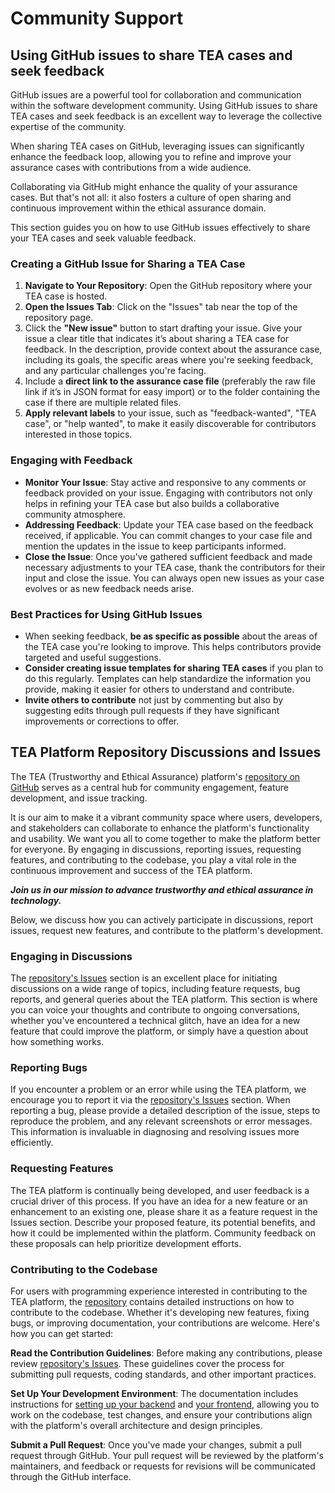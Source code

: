 # Community Support

## Using GitHub issues to share TEA cases and seek feedback

GitHub issues are a powerful tool for collaboration and communication within the software development community. Using GitHub issues to share TEA cases and seek feedback is an excellent way to leverage the collective expertise of the community.

When sharing TEA cases on GitHub, leveraging issues can significantly enhance the feedback loop, allowing you to refine and improve your assurance cases with contributions from a wide audience.

Collaborating via GitHub might enhance the quality of your assurance cases. But that's not all: it also fosters a culture of open sharing and continuous improvement within the ethical assurance domain.

This section guides you on how to use GitHub issues effectively to share your TEA cases and seek valuable feedback.

### Creating a GitHub Issue for Sharing a TEA Case

1. **Navigate to Your Repository**: Open the GitHub repository where your TEA case is hosted. <!-- TODO: [ADD LINK TO SHARE TEA CASES ON GITHUB] -->
2. **Open the Issues Tab**: Click on the "Issues" tab near the top of the repository page.
3. Click the **"New issue"** button to start drafting your issue. Give your issue a clear title that indicates it’s about sharing a TEA case for feedback. In the description, provide context about the assurance case, including its goals, the specific areas where you're seeking feedback, and any particular challenges you're facing.
4. Include a **direct link to the assurance case file** (preferably the raw file link if it’s in JSON format for easy import) or to the folder containing the case if there are multiple related files.
5. **Apply relevant labels** to your issue, such as "feedback-wanted", "TEA case", or "help wanted", to make it easily discoverable for contributors interested in those topics.

### Engaging with Feedback

- **Monitor Your Issue**: Stay active and responsive to any comments or feedback provided on your issue. Engaging with contributors not only helps in refining your TEA case but also builds a collaborative community atmosphere.
- **Addressing Feedback**: Update your TEA case based on the feedback received, if applicable. You can commit changes to your case file and mention the updates in the issue to keep participants informed.
- **Close the Issue**: Once you've gathered sufficient feedback and made necessary adjustments to your TEA case, thank the contributors for their input and close the issue. You can always open new issues as your case evolves or as new feedback needs arise.

### Best Practices for Using GitHub Issues

- When seeking feedback, **be as specific as possible** about the areas of the TEA case you're looking to improve. This helps contributors provide targeted and useful suggestions.
- **Consider creating issue templates for sharing TEA cases** if you plan to do this regularly. Templates can help standardize the information you provide, making it easier for others to understand and contribute.
- **Invite others to contribute** not just by commenting but also by suggesting edits through pull requests if they have significant improvements or corrections to offer.

## TEA Platform Repository Discussions and Issues

The TEA (Trustworthy and Ethical Assurance) platform's [repository on GitHub](https://github.com/alan-turing-institute/AssurancePlatform) serves as a central hub for community engagement, feature development, and issue tracking.

It is our aim to make it a vibrant community space where users, developers, and stakeholders can collaborate to enhance the platform's functionality and usability. We want you all to come together to make the platform better for everyone. By engaging in discussions, reporting issues, requesting features, and contributing to the codebase, you play a vital role in the continuous improvement and success of the TEA platform.

***Join us in our mission to advance trustworthy and ethical assurance in technology.***

Below, we discuss how you can actively participate in discussions, report issues, request new features, and contribute to the platform's development.

### Engaging in Discussions

The [repository's Issues](https://www.github.com/alan-turing-institute/AssurancePlatform/issues) section is an excellent place for initiating discussions on a wide range of topics, including feature requests, bug reports, and general queries about the TEA platform. This section is where you can voice your thoughts and contribute to ongoing conversations, whether you've encountered a technical glitch, have an idea for a new feature that could improve the platform, or simply have a question about how something works.

### Reporting Bugs

If you encounter a problem or an error while using the TEA platform, we encourage you to report it via the [repository's Issues](https://www.github.com/alan-turing-institute/AssurancePlatform/issues) section. When reporting a bug, please provide a detailed description of the issue, steps to reproduce the problem, and any relevant screenshots or error messages. This information is invaluable in diagnosing and resolving issues more efficiently.

### Requesting Features

The TEA platform is continually being developed, and user feedback is a crucial driver of this process. If you have an idea for a new feature or an enhancement to an existing one, please share it as a feature request<!-- TODO add link straight to feature request--> in the Issues section. Describe your proposed feature, its potential benefits, and how it could be implemented within the platform. Community feedback on these proposals can help prioritize development efforts.

### Contributing to the Codebase

For users with programming experience interested in contributing to the TEA platform, the [repository](https://www.github.com/alan-turing-institute/AssurancePlatform/issues) contains detailed instructions on how to contribute to the codebase. Whether it's developing new features, fixing bugs, or improving documentation, your contributions are welcome. Here's how you can get started:

**Read the Contribution Guidelines**: Before making any contributions, please review [repository's Issues](https://github.com/alan-turing-institute/AssurancePlatform/blob/main/CONTRIBUTING.md). These guidelines cover the process for submitting pull requests, coding standards, and other important practices.

**Set Up Your Development Environment**: The documentation includes instructions for [setting up your backend](../platform-details/backend/installation.md) and [your frontend](../platform-details/frontend/installation.md), allowing you to work on the codebase, test changes, and ensure your contributions align with the platform's overall architecture and design principles.

**Submit a Pull Request**: Once you've made your changes, submit a pull request through GitHub. Your pull request will be reviewed by the platform's maintainers, and feedback or requests for revisions will be communicated through the GitHub interface.
